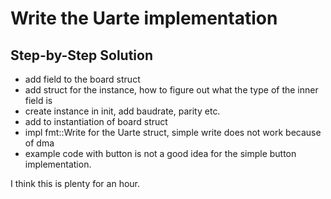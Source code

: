 # Write the Uarte implementation
## Step-by-Step Solution
* add field to the board struct
* add struct for the instance, how to figure out what the type of the inner field is
* create instance in init, add baudrate, parity etc. 
* add to instantiation of board struct
* impl fmt::Write for the Uarte struct, simple write does not work because of dma 
* example code with button is not a good idea for the simple button implementation.

I think this is plenty for an hour. 